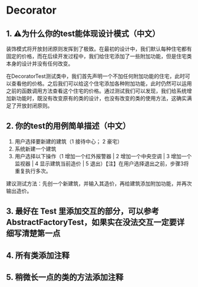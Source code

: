 #  Decorator



## 1. ⚠️为什么你的test能体现设计模式（中文）

装饰模式将开放封闭原则发挥到了极致。在最初的设计中，我们默认每种住宅都有固定的价格，而在后续开发过程中，我们给住宅添加了一些附加功能，但是住宅类本身的设计并没有任何改变。

在DecoratorTest测试类中，我们首先声明一个不加任何附加功能的住宅，此时可以查看他的价格。之后我们可以给这个住宅添加各种附加功能，此时仍然可以运用之前的函数调用方法查看这个住宅的价格。通过测试我们可以发现，我们给系统增加新功能时，既没有改变原有的类的设计，也没有改变的类的使用方法，这确实满足了开放封闭原则。

## 2. 你的test的用例简单描述（中文）

1. 用户选择要新建的建筑（1 接待中心； 2 豪宅）
2. 系统新建一个建筑
3. 用户选择以下操作（1 增加一个红外报警器 | 2 增加一个中央空调 | 3 增加一个监视器 | 4 显示建筑当前造价 | 5 退出）【注】在用户选择退出之前，步骤3将重复执行多次。

建议测试方法：先创一个新建筑，并输入其造价，再给建筑添加附加功能，并再次输出造价。

## 3. 最好在 Test 里添加交互的部分，可以参考AbstractFactoryTest，如果实在没法交互一定要详细写清楚第一点

## 4. 所有类添加注释

## 5. 稍微长一点的类的方法添加注释